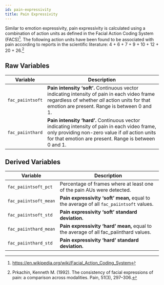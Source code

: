 ```yaml
---
id: pain-expressivity
title: Pain Expressivity
---
```


Similar to emotion expressivity, pain expressivity is calculated using a combination of action units as defined in the Facial Action Coding System (FACS)[^1]. The following action units have been found to be associated with pain according to reports in the scientific literature: 4 + 6 + 7 + 9 + 10 + 12 + 20 + 26.[^2] 

[^1]: https://en.wikipedia.org/wiki/Facial_Action_Coding_System
[^2]: Prkachin, Kenneth M. (1992). The consistency of facial expressions of pain: a comparison across modalities. Pain, 51(3), 297–306.

## Raw Variables

| Variable      | Description |
| ----------- | ----------- |
| `fac_paiintsoft`      | **Pain intensity ‘soft’.** Continuous vector indicating intensity of pain in each video frame regardless of whether *all* action units for that emotion are present. Range is between 0 and 1.    |
| `fac_paiinthard`      | **Pain intensity ‘hard’.** Continuous vector indicating intensity of pain in each video frame, only providing non-zero value if *all* action units for that emotion are present. Range is between 0 and 1.    |

## Derived Variables

| Variable      | Description |
| ----------- | ----------- |
| `fac_paiintsoft_pct`      | Percentage of frames where at least one of the pain AUs were detected.     |
| `fac_paiintsoft_mean`      | **Pain expressivity ‘soft’ mean,** equal to the average of all `fac_paiintsoft` values.     |
| `fac_paiintsoft_std`      | **Pain expressivity ‘soft’ standard deviation.**   |
| `fac_paiinthard_mean`      | **Pain expressivity ‘hard’ mean,** equal to the average of all fac_paiinthard values.     |
| `fac_paiinthard_std`      | **Pain expressivity ‘hard’ standard deviation.**      |
